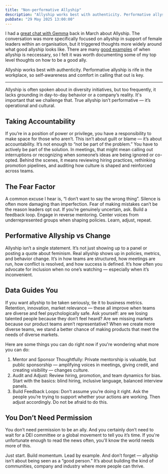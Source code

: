 ```yaml
---
title: "Non-performative Allyship"
description: "Allyship works best with authenticity. Performative allyship is rife in the workplace, so self-awareness and comfort in calling that out is key."
pubDate: "29 May 2025 13:00:00"
---
```


I had a [great chat with Gemma](https://open.spotify.com/episode/7fu7Zkav7WBXQBfXI431h6?si=da4e506059a5406f) back in March about Allyship. The conversation was more specifically focused on allyship in support of female leaders within an organisation, but it triggered thoughts more widely around what good allyship looks like. There are many [good examples](https://www.linkedin.com/posts/josh-nesbitt_i-recently-wrote-to-my-mp-about-the-political-activity-7326222872950022147-Dnk6?utm_source=share&utm_medium=member_desktop&rcm=ACoAACXM0d0BiCjikEOMtKx_9EdeoKNfArL9T8I) of when allyship is neccessary, so I felt it was worth documenting some of my top level thoughts on how to be a good ally.

Allyship works best with authenticity. Performative allyship is rife in the workplace, so self-awareness and comfort in calling that out is key.

---

Allyship is often spoken about in diversity initiatives, but too frequently, it lacks grounding in day-to-day behavior or a company’s reality. It's important that we challenge that. True allyship isn’t performative — it’s operational and cultural.

## Taking Accountability

If you’re in a position of power or privilege, you have a responsibility to make space for those who aren’t. This isn’t about guilt or blame — it’s about accountability. It’s not enough to “not be part of the problem.” You have to actively be part of the solution. In meetings, that might mean calling out interruptions or recognizing when someone’s ideas are being ignored or co-opted. Behind the scenes, it means reviewing hiring practices, rethinking promotion pipelines, and auditing how culture is shaped and reinforced across teams.

## The Fear Factor

A common excuse I hear is, “I don’t want to say the wrong thing”. Silence is often more damaging than imperfection. Fear of making mistakes can’t be the reason leaders opt out. If you’re genuinely uncertain, ask. Build a feedback loop. Engage in reverse mentoring. Center voices from underrepresented groups when shaping policies. Learn, adjust, repeat.

## Performative Allyship vs Change

Allyship isn’t a single statement. It’s not just showing up to a panel or posting a quote about feminism. Real allyship shows up in policies, metrics, and behavior change. It’s in how teams are structured, how meetings are run, how conflict is resolved, and how success is defined. It’s how often you advocate for inclusion when no one’s watching — especially when it’s inconvenient.

## Data Guides You

If you want allyship to be taken seriously, tie it to business metrics. Retention, innovation, market relevance — these all improve when teams are diverse and feel psychologically safe. Ask yourself: are we losing talented people because they don’t feel heard? Are we missing markets because our product teams aren’t representative? When we create more diverse teams, we stand a better chance of making products that meet the needs of diverse markets.

Here are some things you can do right now if you're wondering what more you can do:

1. Mentor and Sponsor Thoughtfully: Private mentorship is valuable, but public sponsorship — amplifying voices in meetings, giving credit, and creating visibility — changes culture.
1. Audit and Adjust: Review hiring, promotion, and team dynamics for bias. Start with the basics: blind hiring, inclusive language, balanced interview panels.
1. Build Feedback Loops: Don’t assume you’re doing it right. Ask the people you’re trying to support whether your actions are working. Then adjust accordingly. Do not be afraid to do this.

## You Don’t Need Permission

You don’t need permission to be an ally. And you certainly don’t need to wait for a DEI committee or a global movement to tell you it’s time. If you're unfortunate enough to read the news often, you'll know the world needs more of this.

Just start. Build momentum. Lead by example. And don’t forget — allyship isn’t about being seen as a “good person.” It’s about building the kind of communities, company and industry where more people can thrive.
